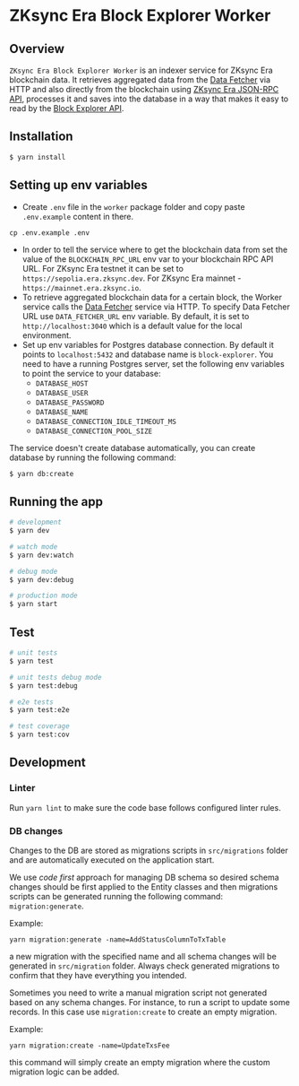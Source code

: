 # ZKsync Era Block Explorer Worker
## Overview

`ZKsync Era Block Explorer Worker` is an indexer service for ZKsync Era blockchain data. It retrieves aggregated data from the [Data Fetcher](/packages/data-fetcher) via HTTP and also directly from the blockchain using [ZKsync Era JSON-RPC API](https://docs.zksync.io/build/api-reference/ethereum-rpc), processes it and saves into the database in a way that makes it easy to read by the [Block Explorer API](/packages/api).

## Installation

```bash
$ yarn install
```

## Setting up env variables

- Create `.env` file in the `worker` package folder and copy paste `.env.example` content in there.
```
cp .env.example .env
```
- In order to tell the service where to get the blockchain data from set the value of the `BLOCKCHAIN_RPC_URL` env var to your blockchain RPC API URL. For ZKsync Era testnet it can be set to `https://sepolia.era.zksync.dev`. For ZKsync Era mainnet - `https://mainnet.era.zksync.io`.
- To retrieve aggregated blockchain data for a certain block, the Worker service calls the [Data Fetcher](/packages/data-fetcher) service via HTTP. To specify Data Fetcher URL use `DATA_FETCHER_URL` env variable. By default, it is set to `http://localhost:3040` which is a default value for the local environment.
- Set up env variables for Postgres database connection. By default it points to `localhost:5432` and database name is `block-explorer`.
You need to have a running Postgres server, set the following env variables to point the service to your database:
  - `DATABASE_HOST`
  - `DATABASE_USER`
  - `DATABASE_PASSWORD`
  - `DATABASE_NAME`
  - `DATABASE_CONNECTION_IDLE_TIMEOUT_MS`
  - `DATABASE_CONNECTION_POOL_SIZE`

The service doesn't create database automatically, you can create database by running the following command:
```bash
$ yarn db:create
```

## Running the app

```bash
# development
$ yarn dev

# watch mode
$ yarn dev:watch

# debug mode
$ yarn dev:debug

# production mode
$ yarn start
```

## Test

```bash
# unit tests
$ yarn test

# unit tests debug mode
$ yarn test:debug

# e2e tests
$ yarn test:e2e

# test coverage
$ yarn test:cov
```

## Development

### Linter
Run `yarn lint` to make sure the code base follows configured linter rules.

### DB changes
Changes to the DB are stored as migrations scripts in `src/migrations` folder and are automatically executed on the application start.

We use _code first_ approach for managing DB schema so desired schema changes should be first applied to the Entity classes and then migrations scripts can be generated running the following command: `migration:generate`.

Example:

```
yarn migration:generate -name=AddStatusColumnToTxTable
```

a new migration with the specified name and all schema changes will be generated in `src/migration` folder. Always check generated migrations to confirm that they have everything you intended.

Sometimes you need to write a manual migration script not generated based on any schema changes. For instance, to run a script to update some records. In this case use `migration:create` to create an empty migration.

Example:

```
yarn migration:create -name=UpdateTxsFee
```

this command will simply create an empty migration where the custom migration logic can be added.